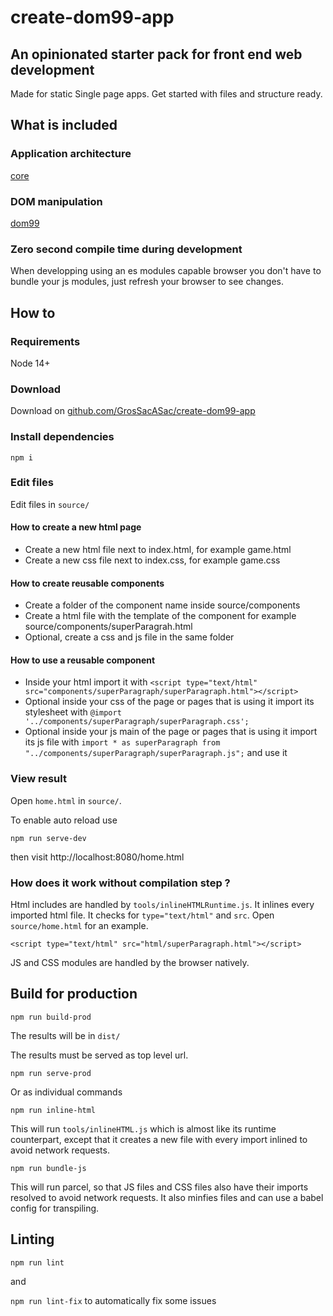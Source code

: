 # create-dom99-app

## An opinionated starter pack for front end web development

Made for static Single page apps. Get started with files and structure ready.


## What is included



### Application architecture

[core](https://github.com/mauriciosoares/core.js)

### DOM manipulation

[dom99](https://dom99.now.sh/)



### Zero second compile time during development

When developping using an es modules capable browser you don't have to bundle your js modules, just refresh your browser to see changes.

## How to

### Requirements

Node 14+

### Download

Download on [github.com/GrosSacASac/create-dom99-app](https://github.com/GrosSacASac/create-dom99-app/archive/master.zip)


### Install dependencies

`npm i`

### Edit files

Edit files in `source/`

#### How to create a new html page

 * Create a new html file next to index.html, for example game.html
 * Create a new css file next to index.css, for example game.css

#### How to create reusable components

 * Create a folder of the component name inside source/components
 * Create a html file with the template of the component for example  source/components/superParagrah.html
 * Optional, create a css and js file in the same folder

#### How to use a reusable component

 * Inside your html import it with `<script type="text/html" src="components/superParagraph/superParagraph.html"></script>`
 * Optional inside your css of the page or pages that is using it import its stylesheet with `@import '../components/superParagraph/superParagraph.css';`
 * Optional inside your js main of the page or pages that is using it import its js file with `import * as superParagraph from "../components/superParagraph/superParagraph.js";` and use it

### View result

Open `home.html` in `source/`.


To enable auto reload use 


`npm run serve-dev`

then visit http://localhost:8080/home.html

### How does it work without compilation step ?

Html includes are handled by `tools/inlineHTMLRuntime.js`. It inlines every imported html file.  It checks for `type="text/html"` and `src`. Open `source/home.html` for an example.

```
<script type="text/html" src="html/superParagraph.html"></script>
```

JS and CSS modules are handled by the browser natively.

## Build for production

`npm run build-prod`

The results will be in `dist/`

The results must be served as top level url.

`npm run serve-prod`

Or as individual commands

`npm run inline-html`

This will run `tools/inlineHTML.js` which is almost like its runtime counterpart, except that it creates a new file with every import inlined to avoid network requests.

`npm run bundle-js`

This will run parcel, so that JS files and CSS files also have their imports resolved to avoid network requests. It also minfies files and can use a babel config for transpiling.

## Linting


`npm run lint`

and

`npm run lint-fix` to automatically fix some issues
 
